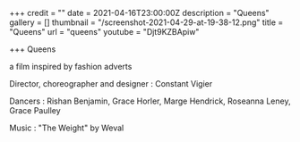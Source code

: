 +++
credit = ""
date = 2021-04-16T23:00:00Z
description = "Queens"
gallery = []
thumbnail = "/screenshot-2021-04-29-at-19-38-12.png"
title = "Queens"
url = "queens"
youtube = "Djt9KZBApiw"

+++
Queens

a film inspired by fashion adverts

Director, choreographer and designer : Constant Vigier

Dancers : Rishan Benjamin, Grace Horler, Marge Hendrick, Roseanna Leney, Grace Paulley

Music : "The Weight" by Weval